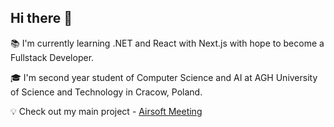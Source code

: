 ## Hi there 👋

:books: I'm currently learning .NET and React with Next.js with hope to become a Fullstack Developer.

:mortar_board: I'm second year student of Computer Science and AI at AGH University of Science and Technology in Cracow, Poland.

:bulb: Check out my main project - [Airsoft Meeting](https://zdybiowski.pl)

